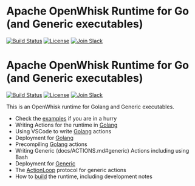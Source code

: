 <!--
#
# Licensed to the Apache Software Foundation (ASF) under one or more
# contributor license agreements.  See the NOTICE file distributed with
# this work for additional information regarding copyright ownership.
# The ASF licenses this file to You under the Apache License, Version 2.0
# (the "License"); you may not use this file except in compliance with
# the License.  You may obtain a copy of the License at
#
#     http://www.apache.org/licenses/LICENSE-2.0
#
# Unless required by applicable law or agreed to in writing, software
# distributed under the License is distributed on an "AS IS" BASIS,
# WITHOUT WARRANTIES OR CONDITIONS OF ANY KIND, either express or implied.
# See the License for the specific language governing permissions and
# limitations under the License.
#
-->

# Apache OpenWhisk Runtime for Go (and Generic executables)

[![Build Status](https://travis-ci.org/apache/incubator-openwhisk-runtime-go.svg?branch=master)](https://travis-ci.org/apache/incubator-openwhisk-runtime-go)
[![License](https://img.shields.io/badge/license-Apache--2.0-blue.svg)](http://www.apache.org/licenses/LICENSE-2.0)
[![Join Slack](https://img.shields.io/badge/join-slack-9B69A0.svg)](http://slack.openwhisk.org/)

# Apache OpenWhisk Runtime for Go (and Generic executables)

[![Build Status](https://travis-ci.org/apache/incubator-openwhisk-runtime-go.svg?branch=master)](https://travis-ci.org/apache/incubator-openwhisk-runtime-go)
[![License](https://img.shields.io/badge/license-Apache--2.0-blue.svg)](http://www.apache.org/licenses/LICENSE-2.0)
[![Join Slack](https://img.shields.io/badge/join-slack-9B69A0.svg)](http://slack.openwhisk.org/)

This is an OpenWhisk runtime for Golang and Generic executables. 

- Check the [examples](examples/README.md) if you are in a hurry
- Writing Actions for the runtime in [Golang](docs/ACTIONS.md#golang)
- Using VSCode to write [Golang](docs/ACTIONS.md#vscode) actions
- Deployment for [Golang](docs/DEPLOY.md#golang)  
- Precompiling [Golang](docs/DEPLOY.md#precompile)  actions
- Writing Generic (docs/ACTIONS.md#generic) Actions including using Bash 
- Deployment for [Generic](docs/DEPLOY.md#generic)  
- The [ActionLoop](docs/ACTIONS.md#actionloop) protocol for generic actions
- How to [build](docs/BUILD.md#building) the runtime, including development notes

